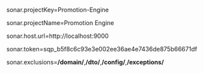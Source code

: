 sonar.projectKey=Promotion-Engine

sonar.projectName=Promotion Engine

sonar.host.url=http://localhost:9000

sonar.token=sqp_b5f8c6c93e3e002ee36ae4e7436de875b66671df

sonar.exclusions=**/domain/**,**/dto/**,**/config/**,**/exceptions/**
